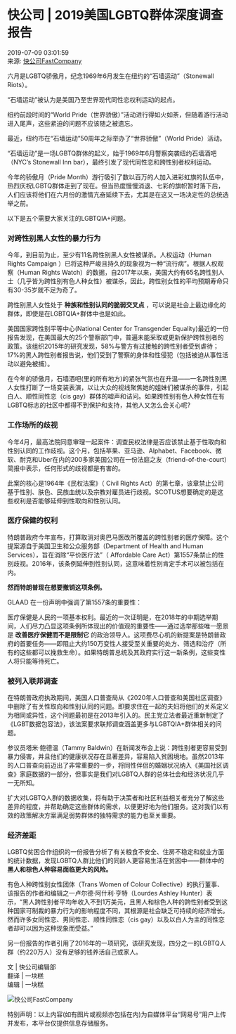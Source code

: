 # 快公司 | 2019美国LGBTQ群体深度调查报告

2019-07-09 03:01:59  
来源: [快公司FastCompany](https://www.163.com/dy/media/T1472180282695.html)  

六月是LGBTQ骄傲月，纪念1969年6月发生在纽约的“石墙运动”（Stonewall Riots）。

“石墙运动”被认为是美国乃至世界现代同性恋权利运动的起点。

纽约前段时间的“World Pride（世界骄傲）”活动进行得如火如荼，但随着游行活动进入尾声，这些紧迫的问题不应该随之被遗忘。

最近，纽约市在“石墙运动”50周年之际举办了“世界骄傲”（World Pride）活动。

“石墙运动”是一场LGBTQ群体的起义，始于1969年6月警察突袭纽约石墙酒吧（NYC’s Stonewall Inn bar），最终引发了现代同性恋和跨性别者权利运动。

今年的骄傲月（Pride Month）游行吸引了数以百万的人加入进彩虹旗的队伍中，热烈庆祝LGBTQ群体走到了现在。但当热度慢慢消退、七彩的旗帜暂时落下后，人们应该将他们在六月份的激情亢奋延续下去，尤其是在这又一场决定性的总统选举之前。

以下是五个需要大家关注的LGBTQIA+问题。

### 对跨性别黑人女性的暴力行为

今年，到目前为止，至少有11名跨性别黑人女性被谋杀。人权运动（Human Rights Campaign ）已将这种严峻且持久的现象视为一种“流行病”。根据人权观察（Human Rights Watch）的数据，自2017年以来，美国大约有65名跨性别人士（几乎皆为跨性别有色人种女性）被谋杀，因此，跨性别女性的平均预期寿命只有30-35岁就不足为奇了。

跨性别黑人女性处于 **种族和性别认同的脆弱交叉点** ，可以说是社会上最边缘化的群体，即使是在LGBTQIA+群体中也是如此。

美国国家跨性别平等中心(National Center for Transgender Equality)最近的一份报告发现，在美国最大的25个警察部门中，普遍未能采取或更新保护跨性别者的政策。该组织2015年的研究发现，58%与警方有过接触的跨性别者受到虐待；17%的黑人跨性别者报告说，他们受到了警察的身体和性侵犯（包括被迫从事性活动以避免被捕）。

在今年的骄傲月，石墙酒吧(里的所有地方)的紧张气氛也在升温——一名跨性别黑人女性打断了一场变装表演，以让大众的视线聚焦她的姐妹们被谋杀的事件，引起白人、顺性同性恋（cis gay）群体的嘘声和诘问。如果跨性别有色人种女性在有LGBTQ标志的社区中都得不到保护和支持，其他人又怎么会关心呢?

### 工作场所的歧视

今年4月，最高法院同意审理一起案件：调查民权法律是否应该禁止基于性取向和性别认同的工作歧视。这个月，包括苹果、亚马逊、Alphabet、Facebook、微软、耐克和Uber在内的200多家美国公司在一份法庭之友（friend-of-the-court）简报中表示，任何形式的歧视都是有害的。

此案的核心是1964年《民权法案》（ Civil Rights Act）的第七章，该章禁止公司基于性别、肤色、民族血统以及宗教对雇员进行歧视。SCOTUS想要确定的是这些权利是否能够延伸到性取向和性别认同。

### 医疗保健的权利

特朗普政府今年宣布，打算取消对奥巴马医改所覆盖的跨性别者的医疗保障。这个提案源自于美国卫生和公众服务部（Department of Health and Human Services），旨在消除“平价医疗法”（ Affordable Care Act）第1557条禁止的性别歧视。2016年，该条例延伸到性别认同，这意味着性别肯定手术可以被包括在内。

**然而特朗普现在想要撤销这项条例。**

GLAAD 在一份声明中强调了第1557条的重要性：

医疗保健是人民的一项基本权利。最近的一次证明是，在2018年的中期选举期间，人们尽力凸显这项条例所体现出的价值观的重要性——通过选举那些唯一愿景是 **改善医疗保健而不是限制它** 的政治领导人。这项费尽心机的新提案是特朗普政府的首要任务——即阻止大约150万变性人接受至关重要的处方、筛选和治疗（所有的这些都可以挽救生命）。如果特朗普总统及其政府实行这一新条例，这些变性人将只能等待死亡。

### 被列入联邦调查

在特朗普政府执政期间，美国人口普查局从《2020年人口普查和美国社区调查》中删除了有关性取向和性别认同的问题。即要求住在一起的夫妇将他们的关系定义为相同或异性，这个问题最初是在2013年引入的。民主党立法者最近重新制定了《LGBT数据包容法》，该法案要求联邦调查涵盖更多与LGBTQIA+群体相关的问题。

参议员塔米·鲍德温（Tammy Baldwin）在新闻发布会上说：跨性别者更容易受到暴力侵害，并且他们的健康状况存在显著差异，容易陷入贫困境地。虽然2013年的人口普查向前迈出了非常重要的一步，将同性伴侣的婚姻状况纳入《美国社区调查》家庭数据的一部分，但事实是我们对LGBTQ人群的总体社会和经济状况几乎一无所知。

扩大对LGBTQ人群的数据收集，将有助于决策者和社区利益相关者充分了解这些差异的程度，并帮助确定这些群体的需求，以便更好地为他们服务。这对我们以有效的政策解决方案满足弱势群体的独特需求的能力也至关重要。

### 经济差距

LGBTQ贫困合作组织的一份报告分析了有关粮食不安全、住房不稳定和就业方面的统计数据，发现LGBTQ人群比他们的同龄人更容易生活在贫困中——群体中的 **黑人和棕色人种容易面临更大的风险。**

有色人种跨性别女性团体（Trans Women of Colour Collective）的执行董事、该报告的作者和编辑之一卢尔德·阿什利·亨特（Lourdes Ashley Hunter）表示，“黑人跨性别者平均年收入不到1万美元，且黑人和棕色人种的跨性别者受到这种国家可制裁的暴力行为的影响程度不同，其根源是社会缺乏可持续的经济增长。然而许多女同性恋、男同性恋、顺性同性恋（cis gay）以及以白人为主的同性恋者却可以因为这种现象而受益。”

另一份报告的作者引用了2016年的一项研究，该研究发现，四分之一的LGBTQ人群（约220万人）没有足够的钱养活自己或家人。

文 | 快公司编辑部  
翻译 | 一块糕  
编辑 | 一块糕  

![快公司FastCompany](https://nimg.ws.126.net/?url=http://dingyue.ws.126.net/8XLO3MfyIJjnCOHbz1sXU01uXLB=aKZDY17xqml32GtLQ1472180282313.jpg&thumbnail=160y160&quality=80&type=jpg)

特别声明：以上内容(如有图片或视频亦包括在内)为自媒体平台“网易号”用户上传并发布，本平台仅提供信息存储服务。